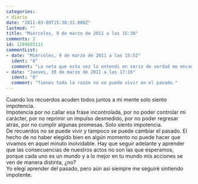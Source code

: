 ```yaml
---
categories:
- diario
date: "2011-03-09T15:38:31.000Z"
lastmod: ""
title: "Miércoles, 9 de marzo de 2011 a las 15:38"
comments: 2
id: 1299685111
commentList:
- date: "Miércoles, 9 de marzo de 2011 a las 15:52"
  ident: "0"
  comment: "La neta que esta vez lo entendi en serio de verdad me encantó.  \n  \nPD: NO xD"
- date: "Jueves, 10 de marzo de 2011 a las 17:16"
  ident: "0"
  comment: "Tienes toda la razón no se puede vivir en el pasado."
---
```


Cuando los recuerdos acuden todos juntos a mi mente solo siento impotencia.  
Impotencia por no callar esa frase incontrolada, por no poder controlar mi carácter, por no reprimir un impulso desmedido, por no poder regresar atrás, por no cumplir algunas promesas. Solo siento impotencia.  
De recuerdos no se puede vivir y tampoco se puede cambiar el pasado. El hecho de no haber elegido bien en algún momento no puede hacer que vivamos en aquel minuto inolvidable. Hay que seguir adelante y aprender que las consecuencias de nuestros actos no son las que esperamos, porque cada uno es un mundo y a lo mejor en tu mundo mis acciones se ven de manera distinta, ¿no?  
Yo elegí aprender del pasado, pero aún así siempre me seguiré sintiendo impotente.